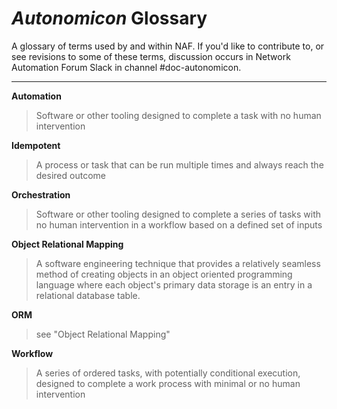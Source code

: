 # *Autonomicon* Glossary

A glossary of terms used by and within NAF. If you'd like to contribute to, or see revisions to some of these terms, discussion occurs in Network Automation Forum Slack in channel #doc-autonomicon.

---

**Automation**
> Software or other tooling designed to complete a task with no human intervention

**Idempotent**
> A process or task that can be run multiple times and always reach the desired outcome

**Orchestration**
> Software or other tooling designed to complete a series of tasks with no human intervention in a workflow based on a defined set of inputs

**Object Relational Mapping**
> A software engineering technique that provides a relatively seamless method of creating objects in an object oriented programming language where each object's primary data storage is an entry in a relational database table.

**ORM**
> see "Object Relational Mapping"

**Workflow**
> A series of ordered tasks, with potentially conditional execution, designed to complete a work process with minimal or no human intervention
